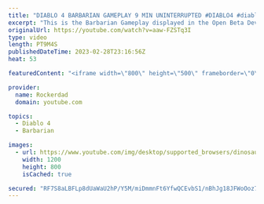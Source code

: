 ```yaml
---
title: "DIABLO 4 BARBARIAN GAMEPLAY 9 MIN UNINTERRUPTED #DIABLO4 #diablo4gameplay #diabloiv"
excerpt: "This is the Barbarian Gameplay displayed in the Open Beta Dev Live Stream in February 28th. This is 9 minutes of uninterrupted ..."
originalUrl: https://youtube.com/watch?v=aaw-FZSTq3I
type: video
length: PT9M4S
publishedDateTime: 2023-02-28T23:16:56Z
heat: 53

featuredContent: "<iframe width=\"800\" height=\"500\" frameborder=\"0\" src=\"https://www.youtube.com/embed/aaw-FZSTq3I\" allow=\"accelerometer; autoplay; encrypted-media; gyroscope; picture-in-picture\" allowfullscreen></iframe>"

provider:
  name: Rockerdad
  domain: youtube.com

topics:
  - Diablo 4
  - Barbarian

images:
  - url: https://www.youtube.com/img/desktop/supported_browsers/dinosaur.png
    width: 1200
    height: 800
    isCached: true

secured: "RF7S8aLBFLp8dUaWaU2hP/Y5M/miDmmnFt6YfwQCEvbS1/nBhJg18JFWoOoz7YV+zKZTnRm7aNAXdlH3Eis+c+GwE5A/w5ubufjeZQ2U/cEyKBDh8VD8yZDSxSxHbvVfkQvZIDqXUVxFeEcS5Ll1/P9YEXb3/0lhG6d7s9iJkfQgzxRncouMdXuO4lFJKpMhgEFAMQi4eJFV0iIg/nemFbgKjv/fCyB5QGDhwoPQtUWnWw0aJTUSSS6+FrsNfJkPSH+k7Sp3UCfFKAIOWrUfbEwdOJBiqVjAis/1ZJ1pXwrisvoPQZAOvAeFa5ikevBc+eYhJDVaLB5b0k74OVvp3R70fNSfsAb57SpnmZFQ6SzwkNNqoXp9JquAKvhSMNlwJzlrRZT1rfKw0OM1++Y1t/LyDW22Lsitoj6nGdMeXrg=;Phq7I5RPcJCQmEUiv4W3TQ=="
---
```


